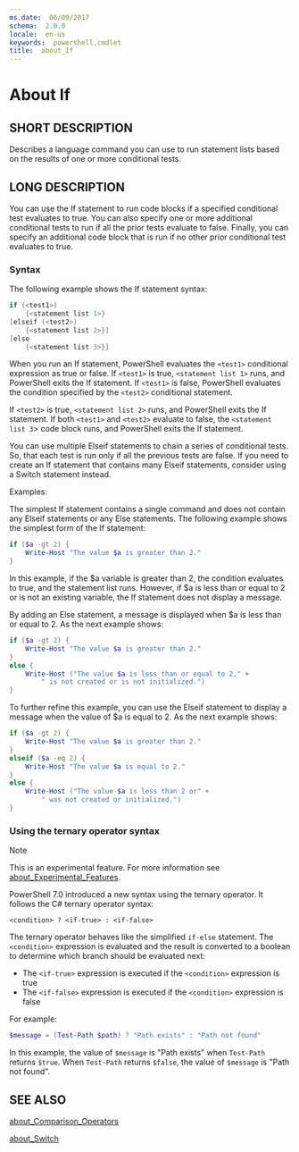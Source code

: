 ```yaml
---
ms.date:  06/09/2017
schema:  2.0.0
locale:  en-us
keywords:  powershell,cmdlet
title:  about_If
---
```

# About If

## SHORT DESCRIPTION
Describes a language command you can use to run statement lists based on
the results of one or more conditional tests.

## LONG DESCRIPTION

You can use the If statement to run code blocks if a specified conditional
test evaluates to true. You can also specify one or more additional
conditional tests to run if all the prior tests evaluate to false. Finally,
you can specify an additional code block that is run if no other prior
conditional test evaluates to true.

### Syntax

The following example shows the If statement syntax:

```powershell
if (<test1>)
    {<statement list 1>}
[elseif (<test2>)
    {<statement list 2>}]
[else
    {<statement list 3>}]
```

When you run an If statement, PowerShell evaluates the `<test1>`
conditional expression as true or false. If `<test1>` is true,
`<statement list 1>` runs, and PowerShell exits the If statement. If
`<test1>` is false, PowerShell evaluates the condition specified by the
`<test2>` conditional statement.

If `<test2>` is true, `<statement list 2>` runs, and PowerShell exits the
If statement. If both `<test1>` and `<test2>` evaluate to false, the
`<statement list 3`> code block runs, and PowerShell exits the If
statement.

You can use multiple Elseif statements to chain a series of conditional
tests. So, that each test is run only if all the previous tests are false.
If you need to create an If statement that contains many Elseif statements,
consider using a Switch statement instead.

Examples:

The simplest If statement contains a single command and does not contain
any Elseif statements or any Else statements. The following example shows
the simplest form of the If statement:

```powershell
if ($a -gt 2) {
    Write-Host "The value $a is greater than 2."
}
```

In this example, if the $a variable is greater than 2, the condition
evaluates to true, and the statement list runs. However, if $a is less than
or equal to 2 or is not an existing variable, the If statement does not
display a message.

By adding an Else statement, a message is displayed when $a is less than or
equal to 2. As the next example shows:

```powershell
if ($a -gt 2) {
    Write-Host "The value $a is greater than 2."
}
else {
    Write-Host ("The value $a is less than or equal to 2," +
        " is not created or is not initialized.")
}
```

To further refine this example, you can use the Elseif statement to display
a message when the value of $a is equal to 2. As the next example shows:

```powershell
if ($a -gt 2) {
    Write-Host "The value $a is greater than 2."
}
elseif ($a -eq 2) {
    Write-Host "The value $a is equal to 2."
}
else {
    Write-Host ("The value $a is less than 2 or" +
        " was not created or initialized.")
}
```

### Using the ternary operator syntax

> [!NOTE]
> This is an experimental feature. For more information see
> [about_Experimental_Features](about_Experimental_Features.md).

PowerShell 7.0 introduced a new syntax using the ternary operator. It follows the C# ternary
operator syntax:

```Syntax
<condition> ? <if-true> : <if-false>
```

The ternary operator behaves like the simplified `if-else` statement. The `<condition>` expression
is evaluated and the result is converted to a boolean to determine which branch should be evaluated
next:

- The `<if-true>` expression is executed if the `<condition>` expression is true
- The `<if-false>` expression is executed if the `<condition>` expression is false

For example:

```powershell
$message = (Test-Path $path) ? "Path exists" : "Path not found"
```

In this example, the value of `$message` is "Path exists" when `Test-Path` returns `$true`. When
`Test-Path` returns `$false`, the value of `$message` is "Path not found".

## SEE ALSO

[about_Comparison_Operators](about_Comparison_Operators.md)

[about_Switch](about_Switch.md)
